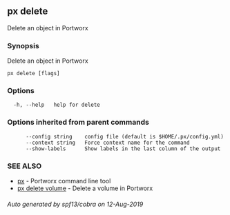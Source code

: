 ## px delete

Delete an object in Portworx

### Synopsis

Delete an object in Portworx

```
px delete [flags]
```

### Options

```
  -h, --help   help for delete
```

### Options inherited from parent commands

```
      --config string    config file (default is $HOME/.px/config.yml)
      --context string   Force context name for the command
      --show-labels      Show labels in the last column of the output
```

### SEE ALSO

* [px](px.md)	 - Portworx command line tool
* [px delete volume](px_delete_volume.md)	 - Delete a volume in Portworx

###### Auto generated by spf13/cobra on 12-Aug-2019
